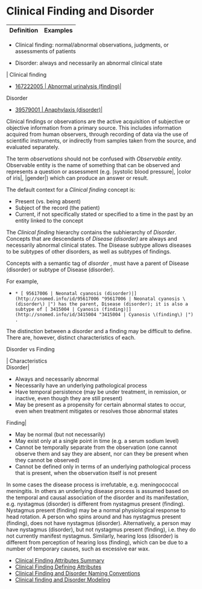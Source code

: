 # Clinical Finding and Disorder

Definition| Examples  
---|---  
  
  * Clinical finding: normal/abnormal observations, judgments, or assessments of patients

  

  * Disorder: always and necessarily an abnormal clinical state

| Clinical finding

  * [ 167222005 | Abnormal urinalysis (finding)|](http://snomed.info/id/167222005 "167222005 | Abnormal urinalysis \(finding\) |")

Disorder

  * [ 39579001 | Anaphylaxis (disorder)|](http://snomed.info/id/39579001 "39579001 | Anaphylaxis \(disorder\) |")

  
  
Clinical findings or observations are the active acquisition of subjective or objective information from a primary source. This includes information acquired from human observers, through recording of data via the use of scientific instruments, or indirectly from samples taken from the source, and evaluated separately.

The term _observations_ should not be confused with _Observable entity._ Observable entity is the name of something that can be observed and represents a question or assessment (e.g. |systolic blood pressure|, |color of iris|, |gender|) which can produce an answer or result.

The default context for a _Clinical finding_ concept is:

  * Present (vs. being absent)
  * Subject of the record (the patient)
  * Current, if not specifically stated or specified to a time in the past by an entity linked to the concept

The _Clinical finding_ hierarchy contains the subhierarchy of _Disorder_. Concepts that are descendants of _Disease (disorder)_ are always and necessarily abnormal clinical states. The Disease subtype allows diseases to be subtypes of other disorders, as well as subtypes of findings.

Concepts with a semantic tag of  _disorder_ , must have a parent of Disease (disorder) or subtype of Disease (disorder).

For example, 

  *     * [ 95617006 | Neonatal cyanosis (disorder)|](http://snomed.info/id/95617006 "95617006 | Neonatal cyanosis \(disorder\) |") has the parent, Disease (disorder); it is also a subtype of [ 3415004 | Cyanosis (finding)|](http://snomed.info/id/3415004 "3415004 | Cyanosis \(finding\) |") . 

The distinction between a disorder and a finding may be difficult to define. There are, however, distinct characteristics of each. 

Disorder vs Finding  
  
| Characteristics  
Disorder| 

  * Always and necessarily abnormal
  * Necessarily have an underlying pathological process
  * Have temporal persistence (may be under treatment, in remission, or inactive, even though they are still present)
  * May be present as a propensity for certain abnormal states to occur, even when treatment mitigates or resolves those abnormal states

  
Finding| 

  * May be normal (but not necessarily)
  * May exist only at a single point in time (e.g. a serum sodium level)
  * Cannot be temporally separate from the observation (one cannot observe them and say they are absent, nor can they be present when they cannot be observed)
  * Cannot be defined only in terms of an underlying pathological process that is present, when the observation itself is not present

  
  
In some cases the disease process is irrefutable, e.g. meningococcal meningitis. In others an underlying disease process is assumed based on the temporal and causal association of the disorder and its manifestation, e.g. nystagmus (disorder) is different from nystagmus present (finding). Nystagmus present (finding) may be a normal physiological response to head rotation. A person who spins around and has nystagmus present (finding), does not have nystagmus (disorder). Alternatively, a person may have nystagmus (disorder), but not nystagmus present (finding), i.e. they do not currently manifest nystagmus. Similarly, hearing loss (disorder) is different from perception of hearing loss (finding), which can be due to a number of temporary causes, such as excessive ear wax. 

  * [Clinical Finding Attributes Summary](Clinical-Finding-Attributes-Summary_174690336.html)
  * [Clinical Finding Defining Attributes](Clinical-Finding-Defining-Attributes_174690338.html)
  * [Clinical Finding and Disorder Naming Conventions](Clinical-Finding-and-Disorder-Naming-Conventions_174690350.html)
  * [Clinical finding and Disorder Modeling](Clinical-finding-and-Disorder-Modeling_174690365.html)

